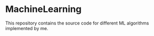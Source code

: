 # MachineLearning

This repository contains the source code for different ML algorithms implemented by me.
